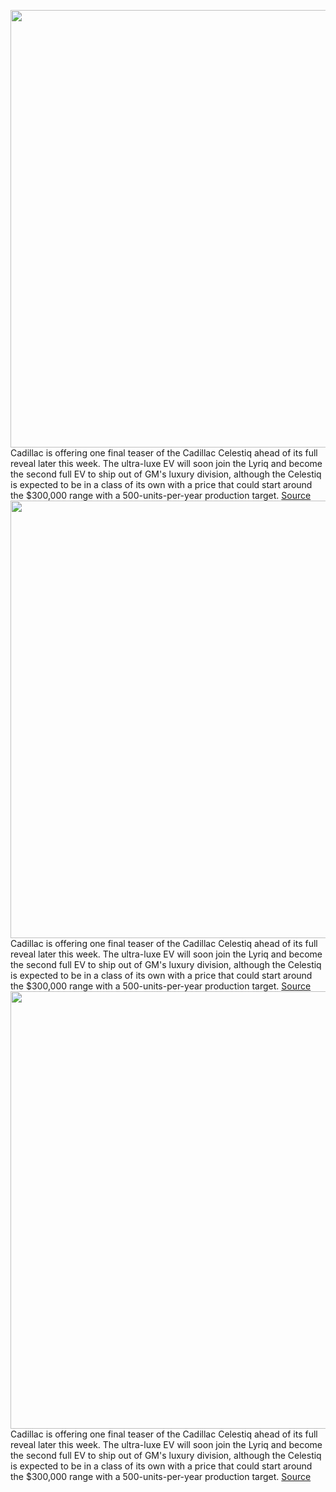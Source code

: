 <img src='https://cdn.vox-cdn.com/thumbor/LkHwNb_XIv1OHVWpRzViWf2Y0Is=/0x0:5700x3800/1200x800/filters:focal(2394x1444:3306x2356)/cdn.vox-cdn.com/uploads/chorus_image/image/71148364/cadillac_celestiq_show_car_09.0.jpg' width='700px' /><br/>
Cadillac is offering one final teaser of the Cadillac Celestiq ahead of its full reveal later this week. The ultra-luxe EV will soon join the Lyriq and become the second full EV to ship out of GM's luxury division, although the Celestiq is expected to be in a class of its own with a price that could start around the $300,000 range with a 500-units-per-year production target.
<a href='https://www.theverge.com/2022/7/18/23268550/cadillac-celestiq-announcement-teaser-preview'> Source <a/><img src='https://cdn.vox-cdn.com/thumbor/LkHwNb_XIv1OHVWpRzViWf2Y0Is=/0x0:5700x3800/1200x800/filters:focal(2394x1444:3306x2356)/cdn.vox-cdn.com/uploads/chorus_image/image/71148364/cadillac_celestiq_show_car_09.0.jpg' width='700px' /><br/>
Cadillac is offering one final teaser of the Cadillac Celestiq ahead of its full reveal later this week. The ultra-luxe EV will soon join the Lyriq and become the second full EV to ship out of GM's luxury division, although the Celestiq is expected to be in a class of its own with a price that could start around the $300,000 range with a 500-units-per-year production target.
<a href='https://www.theverge.com/2022/7/18/23268550/cadillac-celestiq-announcement-teaser-preview'> Source <a/><img src='https://cdn.vox-cdn.com/thumbor/LkHwNb_XIv1OHVWpRzViWf2Y0Is=/0x0:5700x3800/1200x800/filters:focal(2394x1444:3306x2356)/cdn.vox-cdn.com/uploads/chorus_image/image/71148364/cadillac_celestiq_show_car_09.0.jpg' width='700px' /><br/>
Cadillac is offering one final teaser of the Cadillac Celestiq ahead of its full reveal later this week. The ultra-luxe EV will soon join the Lyriq and become the second full EV to ship out of GM's luxury division, although the Celestiq is expected to be in a class of its own with a price that could start around the $300,000 range with a 500-units-per-year production target.
<a href='https://www.theverge.com/2022/7/18/23268550/cadillac-celestiq-announcement-teaser-preview'> Source <a/>